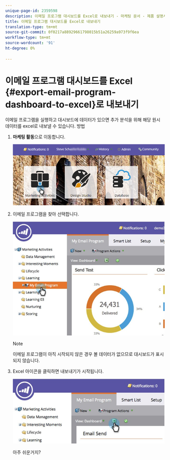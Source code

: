 ```yaml
---
unique-page-id: 2359598
description: 이메일 프로그램 대시보드를 Excel로 내보내기 - 마케팅 문서 - 제품 설명서
title: 이메일 프로그램 대시보드를 Excel로 내보내기
translation-type: tm+mt
source-git-commit: 0f0217a88929661798015b51a26259a973f9f6ea
workflow-type: tm+mt
source-wordcount: '91'
ht-degree: 0%

---
```



# 이메일 프로그램 대시보드를 Excel {#export-email-program-dashboard-to-excel}로 내보내기

이메일 프로그램을 실행하고 대시보드에 데이터가 있으면 추가 분석을 위해 해당 원시 데이터를 excel로 내보낼 수 있습니다. 방법

1. **마케팅 활동**&#x200B;으로 이동합니다.

   ![](assets/login-marketing-activities-1.png)

1. 이메일 프로그램을 찾아 선택합니다.

   ![](assets/lifecycledashboard.jpg)

   >[!NOTE]
   >
   >이메일 프로그램이 아직 시작되지 않은 경우 볼 데이터가 없으므로 대시보드가 표시되지 않습니다.

1. Excel 아이콘을 클릭하면 내보내기가 시작됩니다.

   ![](assets/lifecycle.jpg)

   아주 쉬운거지?
